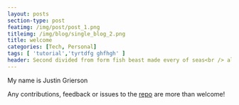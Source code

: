 ```yaml
---
layout: posts
section-type: post
featimg: /img/post/post_1.png
titleimg: /img/blog/single_blog_2.png
title: welcome
categories: [Tech, Personal]
tags: [ 'tutorial','tyrtdfg ghfhgh' ]
header: Second divided from form fish beast made every of seas<br /> all gathered us saying he our
---
```


My name is Justin Grierson

Any contributions, feedback or issues to the <a href="https://github.com/ju3tin" target="\_blank">repo</a> are more than welcome!